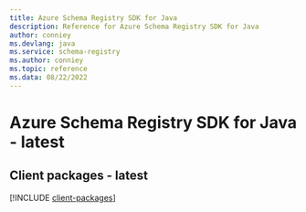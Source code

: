 ```yaml
---
title: Azure Schema Registry SDK for Java
description: Reference for Azure Schema Registry SDK for Java
author: conniey
ms.devlang: java
ms.service: schema-registry
ms.author: conniey
ms.topic: reference
ms.data: 08/22/2022
---
```

# Azure Schema Registry SDK for Java - latest

## Client packages - latest
[!INCLUDE [client-packages](schema-registry-client-index.md)]